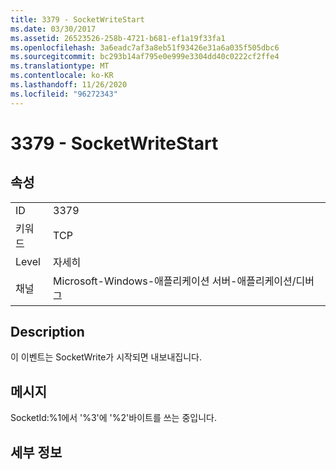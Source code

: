 ```yaml
---
title: 3379 - SocketWriteStart
ms.date: 03/30/2017
ms.assetid: 26523526-258b-4721-b681-ef1a19f33fa1
ms.openlocfilehash: 3a6eadc7af3a8eb51f93426e31a6a035f505dbc6
ms.sourcegitcommit: bc293b14af795e0e999e3304dd40c0222cf2ffe4
ms.translationtype: MT
ms.contentlocale: ko-KR
ms.lasthandoff: 11/26/2020
ms.locfileid: "96272343"
---
```

# <a name="3379---socketwritestart"></a>3379 - SocketWriteStart

## <a name="properties"></a>속성  
  
|||  
|-|-|  
|ID|3379|  
|키워드|TCP|  
|Level|자세히|  
|채널|Microsoft-Windows-애플리케이션 서버-애플리케이션/디버그|  
  
## <a name="description"></a>Description  

 이 이벤트는 SocketWrite가 시작되면 내보내집니다.  
  
## <a name="message"></a>메시지  

 SocketId:%1에서 '%3'에 '%2'바이트를 쓰는 중입니다.  
  
## <a name="details"></a>세부 정보
